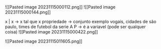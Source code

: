 ![[Pasted image 20231115000112.png]]
![[Pasted image 20231115000144.png]]


x | x -> x tal que x 
propriedade -> conjunto exemplo vogais, cidades de são paulo, times de futebol da serie A
P -> é a variavel (pode ser qualquer coisa)
![[Pasted image 20231115000422.png]]


![[Pasted image 20231115011605.png]]